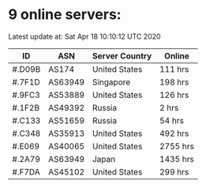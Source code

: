# 9 online servers:

Latest update at: Sat Apr 18 10:10:12 UTC 2020

| ID | ASN | Server Country | Online |
| -- | --- | -------------- | ------ |
| #.D09B | AS174 | United States | 111 hrs |
| #.7F1D | AS63949 | Singapore | 198 hrs |
| #.9FC3 | AS53889 | United States | 126 hrs |
| #.1F2B | AS49392 | Russia | 2 hrs |
| #.C133 | AS51659 | Russia | 54 hrs |
| #.C348 | AS35913 | United States | 492 hrs |
| #.E069 | AS40065 | United States | 2755 hrs |
| #.2A79 | AS63949 | Japan | 1435 hrs |
| #.F7DA | AS45102 | United States | 299 hrs |

